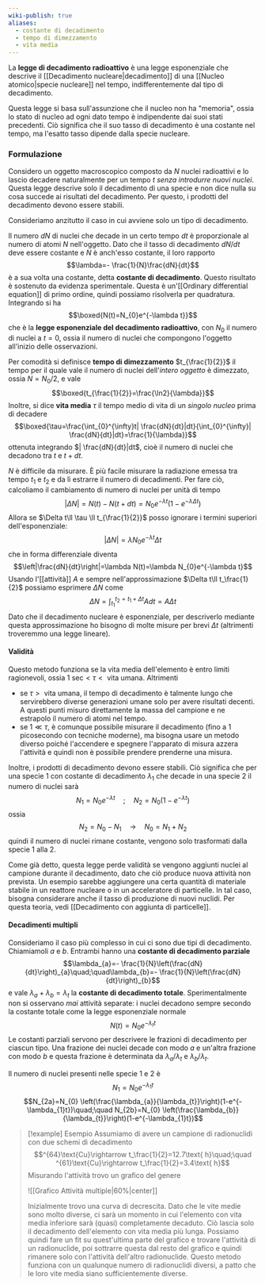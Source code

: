 ```yaml
---
wiki-publish: true
aliases:
  - costante di decadimento
  - tempo di dimezzamento
  - vita media
---
```

La **legge di decadimento radioattivo** è una legge esponenziale che descrive il [[Decadimento nucleare|decadimento]] di una [[Nucleo atomico|specie nucleare]] nel tempo, indifferentemente dal tipo di decadimento.

Questa legge si basa sull'assunzione che il nucleo non ha "memoria", ossia lo stato di nucleo ad ogni dato tempo è indipendente dai suoi stati precedenti. Ciò significa che il suo tasso di decadimento è una costante nel tempo, ma l'esatto tasso dipende dalla specie nucleare.
### Formulazione
Considero un oggetto macroscopico composto da $N$ nuclei radioattivi e lo lascio decadere naturalmente per un tempo $t$ *senza introdurre nuovi nuclei*. Questa legge descrive solo il decadimento di una specie e non dice nulla su cosa succede ai risultati del decadimento. Per questo, i prodotti del decadimento devono essere stabili.

Consideriamo anzitutto il caso in cui avviene solo un tipo di decadimento.

Il numero $dN$ di nuclei che decade in un certo tempo $dt$ è proporzionale al numero di atomi $N$ nell'oggetto. Dato che il tasso di decadimento $dN/dt$ deve essere costante e $N$ è anch'esso costante, il loro rapporto
$$\lambda=- \frac{1}{N}\frac{dN}{dt}$$
è a sua volta una costante, detta **costante di decadimento**. Questo risultato è sostenuto da evidenza sperimentale. Questa è un'[[Ordinary differential equation]] di primo ordine, quindi possiamo risolverla per quadratura. Integrando si ha
$$\boxed{N(t)=N_{0}e^{-\lambda t}}$$
che è la **legge esponenziale del decadimento radioattivo**, con $N_{0}$ il numero di nuclei a $t=0$, ossia il numero di nuclei che compongono l'oggetto all'inizio delle osservazioni.

Per comodità si definisce **tempo di dimezzamento** $t_{\frac{1}{2}}$ il tempo per il quale vale il numero di nuclei dell'*intero oggetto* è dimezzato, ossia $N=N_{0}/2$, e vale
$$\boxed{t_{\frac{1}{2}}=\frac{\ln2}{\lambda}}$$
Inoltre, si dice **vita media** $\tau$ il tempo medio di vita di un *singolo nucleo* prima di decadere
$$\boxed{\tau=\frac{\int_{0}^{\infty}t| \frac{dN}{dt}|dt}{\int_{0}^{\infty}| \frac{dN}{dt}|dt}=\frac{1}{\lambda}}$$
ottenuta integrando $| \frac{dN}{dt}|dt$, cioè il numero di nuclei che decadono tra $t$ e $t+dt$.

$N$ è difficile da misurare. È più facile misurare la radiazione emessa tra tempo $t_{1}$ e $t_{2}$ e da lì estrarre il numero di decadimenti. Per fare ciò, calcoliamo il cambiamento di numero di nuclei per unità di tempo
$$|\Delta N|=N(t)-N(t+dt)=N_{0}e^{-\lambda t}(1-e^{-\lambda\Delta t})$$
Allora se $\Delta t\ll \tau \ll t_{\frac{1}{2}}$ posso ignorare i termini superiori dell'esponenziale:
$$|\Delta N|=\lambda N_{0}e^{-\lambda t}\Delta t$$
che in forma differenziale diventa
$$\left|\frac{dN}{dt}\right|=\lambda N(t)=\lambda N_{0}e^{-\lambda t}$$
Usando l'[[attività]] $A$ e sempre nell'approssimazione $\Delta t\ll t_\frac{1}{2}$ possiamo esprimere $\Delta N$ come
$$\Delta N=\int_{t_{1}}^{t_{2}=t_{1}+\Delta t}Adt=A\Delta t$$
Dato che il decadimento nucleare è esponenziale, per descriverlo mediante questa approssimazione ho bisogno di molte misure per brevi $\Delta t$ (altrimenti troveremmo una legge lineare).
#### Validità
Questo metodo funziona se la vita media dell'elemento è entro limiti ragionevoli, ossia $1\text{ sec}<\tau<\text{ vita umana}$. Altrimenti
- se $\tau>\text{ vita umana}$, il tempo di decadimento è talmente lungo che servirebbero diverse generazioni umane solo per avere risultati decenti. A questi punti misuro direttamente la massa del campione e ne estrapolo il numero di atomi nel tempo.
- se $1\ll\tau$, è comunque possibile misurare il decadimento (fino a 1 picosecondo con tecniche moderne), ma bisogna usare un metodo diverso poiché l'accendere e spegnere l'apparato di misura azzera l'attività e quindi non è possibile prendere prenderne una misura.

Inoltre, i prodotti di decadimento devono essere stabili. Ciò significa che per una specie 1 con costante di decadimento $\lambda_{1}$ che decade in una specie 2 il numero di nuclei sarà
$$N_{1}=N_{0}e^{-\lambda t}\quad;\quad N_{2}=N_{0}(1-e^{-\lambda t})$$
ossia
$$N_{2}=N_{0}-N_{1} \quad \rightarrow \quad N_{0}=N_{1}+N_{2}$$
quindi il numero di nuclei rimane costante, vengono solo trasformati dalla specie 1 alla 2.

Come già detto, questa legge perde validità se vengono aggiunti nuclei al campione durante il decadimento, dato che ciò produce nuova attività non prevista. Un esempio sarebbe aggiungere una certa quantità di materiale stabile in un reattore nucleare o in un acceleratore di particelle. In tal caso, bisogna considerare anche il tasso di produzione di nuovi nuclidi. Per questa teoria, vedi [[Decadimento con aggiunta di particelle]].
#### Decadimenti multipli
Consideriamo il caso più complesso in cui ci sono due tipi di decadimento. Chiamiamoli $a$ e $b$. Entrambi hanno una **costante di decadimento parziale**
$$\lambda_{a}=- \frac{1}{N}\left(\frac{dN}{dt}\right)_{a}\quad;\quad\lambda_{b}=- \frac{1}{N}\left(\frac{dN}{dt}\right)_{b}$$
e vale $\lambda_{a}+\lambda_{b}=\lambda_{t}$ la **costante di decadimento totale**. Sperimentalmente non si osservano *mai* attività separate: i nuclei decadono sempre secondo la costante totale come la legge esponenziale normale
$$N(t)=N_{0}e^{-\lambda_{t}t}$$
Le costanti parziali servono per descrivere le frazioni di decadimento per ciascun tipo. Una frazione dei nuclei decade con modo $a$ e un'altra frazione con modo $b$ e questa frazione è determinata da $\lambda_{a}/\lambda_{t}$ e $\lambda_{b}/\lambda_{t}$.

Il numero di nuclei presenti nelle specie 1 e 2 è
$$N_{1}=N_{0}e^{-\lambda_{1}t}$$
$$N_{2a}=N_{0} \left(\frac{\lambda_{a}}{\lambda_{t}}\right)(1-e^{-\lambda_{1}t})\quad;\quad N_{2b}=N_{0} \left(\frac{\lambda_{b}}{\lambda_{t}}\right)(1-e^{-\lambda_{1}t})$$

> [!example] Esempio
> Assumiamo di avere un campione di radionuclidi con due schemi di decadimento
> $$^{64}\text{Cu}\rightarrow t_\frac{1}{2}=12.7\text{ h}\quad;\quad ^{61}\text{Cu}\rightarrow t_\frac{1}{2}=3.4\text{ h}$$
> Misurando l'attività trovo un grafico del genere
>
>![[Grafico Attività multiple|60%|center]]
>
>Inizialmente trovo una curva di decrescita. Dato che le vite medie sono molto diverse, ci sarà un momento in cui l'elemento con vita media inferiore sarà (quasi) completamente decaduto. Ciò lascia solo il decadimento dell'elemento con vita media più lunga. Possiamo quindi fare un fit su quest'ultima parte del grafico e trovare l'attività di un radionuclide, poi sottrarre questa dal resto del grafico e quindi rimanere solo con l'attività dell'altro radionuclide. Questo metodo funziona con un qualunque numero di radionuclidi diversi, a patto che le loro vite media siano sufficientemente diverse.